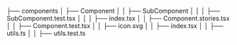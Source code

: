 ├── components
│   ├── Component
│   │   ├── SubComponent
│   │   │   ├── SubComponent.test.tsx
│   │   │   ├── index.tsx
│   │   ├──  Component.stories.tsx
│   │   ├──  Component.test.tsx
│   │   ├──  icon.svg
│   │   ├──  index.tsx
│   │   ├──  utils.ts
│   │   ├──  utils.test.ts

